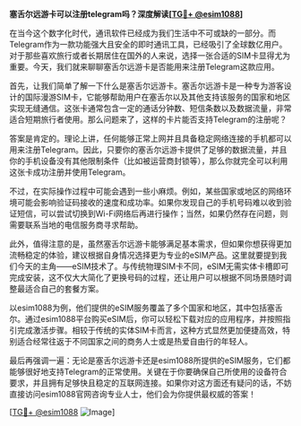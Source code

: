 **塞舌尔远游卡可以注册telegram吗？深度解读[[TG💪+ @esim1088](https://t.me/s/esim1088)]**

在当今这个数字化时代，通讯软件已经成为我们生活中不可或缺的一部分。而Telegram作为一款功能强大且安全的即时通讯工具，已经吸引了全球数亿用户。对于那些喜欢旅行或者长期居住在国外的人来说，选择一张合适的SIM卡显得尤为重要。今天，我们就来聊聊塞舌尔远游卡是否能用来注册Telegram这款应用。

首先，让我们简单了解一下什么是塞舌尔远游卡。塞舌尔远游卡是一种专为游客设计的国际漫游SIM卡，它能够帮助用户在塞舌尔以及其他支持该服务的国家和地区实现无缝通信。这张卡通常包含一定的通话分钟数、短信条数以及数据流量，非常适合短期旅行者使用。那么问题来了，这样的卡片能否支持Telegram的注册呢？

答案是肯定的。理论上讲，任何能够正常上网并且具备稳定网络连接的手机都可以用来注册Telegram。因此，只要你的塞舌尔远游卡提供了足够的数据流量，并且你的手机设备没有其他限制条件（比如被运营商封锁等），那么你就完全可以利用这张卡成功注册并使用Telegram。

不过，在实际操作过程中可能会遇到一些小麻烦。例如，某些国家或地区的网络环境可能会影响验证码接收的速度和成功率。如果你发现自己的手机号码难以收到验证短信，可以尝试切换到Wi-Fi网络后再进行操作；当然，如果仍然存在问题，则需要联系当地的电信服务商寻求帮助。

此外，值得注意的是，虽然塞舌尔远游卡能够满足基本需求，但如果你想获得更加流畅稳定的体验，建议根据自身情况选择更为专业的eSIM产品。这里就要提到我们今天的主角——eSIM技术了。与传统物理SIM卡不同，eSIM无需实体卡槽即可完成安装，这不仅大大简化了更换号码的过程，还让用户可以根据不同场景随时调整最适合自己的套餐方案。

以esim1088为例，他们提供的eSIM服务覆盖了多个国家和地区，其中包括塞舌尔。通过esim1088平台购买eSIM后，你可以轻松下载对应的应用程序，并按照指引完成激活步骤。相较于传统的实体SIM卡而言，这种方式显然更加便捷高效，特别适合经常往返于不同国家之间的商务人士或是热爱自由行的年轻人。

最后再强调一遍：无论是塞舌尔远游卡还是esim1088所提供的eSIM服务，它们都能够很好地支持Telegram的正常使用。关键在于你要确保自己所使用的设备符合要求，并且拥有足够快且稳定的互联网连接。如果你对这方面还有疑问的话，不妨直接访问esim1088官网咨询专业人士，他们会为你提供最权威的答案！

[[TG💪+ @esim1088](https://t.me/s/esim1088) ![Image](https://i.postimg.cc/4NQfJmqS/Snipaste-2025-05-13-00-14-12.png)]